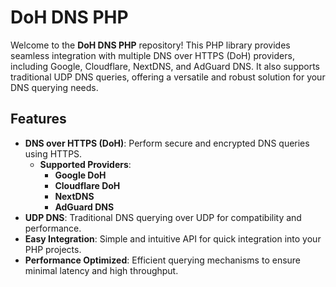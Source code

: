 # DoH DNS PHP 

Welcome to the **DoH DNS PHP** repository! This PHP library provides seamless integration with multiple DNS over HTTPS (DoH) providers, including Google, Cloudflare, NextDNS, and AdGuard DNS. It also supports traditional UDP DNS queries, offering a versatile and robust solution for your DNS querying needs.

## Features

- **DNS over HTTPS (DoH)**: Perform secure and encrypted DNS queries using HTTPS.
  - **Supported Providers**:
    - **Google DoH**
    - **Cloudflare DoH**
    - **NextDNS**
    - **AdGuard DNS**
- **UDP DNS**: Traditional DNS querying over UDP for compatibility and performance.
- **Easy Integration**: Simple and intuitive API for quick integration into your PHP projects.
- **Performance Optimized**: Efficient querying mechanisms to ensure minimal latency and high throughput.



